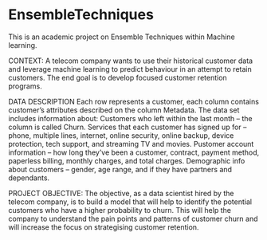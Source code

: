 # EnsembleTechniques
This is an academic project on Ensemble Techniques within Machine learning.

CONTEXT:
A telecom company wants to use their historical customer data and leverage machine learning to predict behaviour in an attempt to retain customers. The end goal is to develop focused customer retention programs.

DATA DESCRIPTION
Each row represents a customer, each column contains customer’s attributes described on the column Metadata. The data set includes information about:
Customers who left within the last month – the column is called Churn.
Services that each customer has signed up for – phone, multiple lines, internet, online security, online backup, device protection, tech support, and streaming TV and movies.
Pustomer account information – how long they’ve been a customer, contract, payment method, paperless billing, monthly charges, and total charges.
Demographic info about customers – gender, age range, and if they have partners and dependants.

PROJECT OBJECTIVE:
The objective, as a data scientist hired by the telecom company, is to build a model that will help to identify the potential customers who have a higher probability to churn. This will help the company to
understand the pain points and patterns of customer churn and will increase the focus on strategising customer retention.
